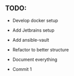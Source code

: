 ## TODO:

* Develop docker setup
* Add Jetbrains setup
* Add ansible-vault
* Refactor to better structure
* Document everything

* Commit 1
